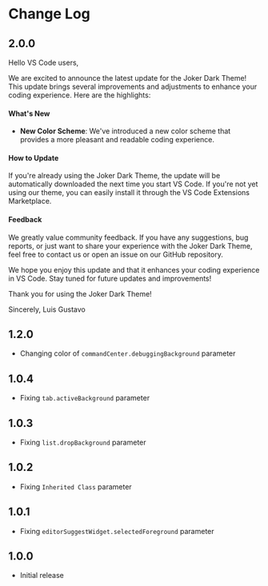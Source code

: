 # Change Log

## 2.0.0

Hello VS Code users,

We are excited to announce the latest update for the Joker Dark Theme! This update brings several improvements and adjustments to enhance your coding experience. Here are the highlights:

#### What's New

- **New Color Scheme**: We've introduced a new color scheme that provides a more pleasant and readable coding experience.


#### How to Update

If you're already using the Joker Dark Theme, the update will be automatically downloaded the next time you start VS Code. If you're not yet using our theme, you can easily install it through the VS Code Extensions Marketplace.

#### Feedback

We greatly value community feedback. If you have any suggestions, bug reports, or just want to share your experience with the Joker Dark Theme, feel free to contact us or open an issue on our GitHub repository.

We hope you enjoy this update and that it enhances your coding experience in VS Code. Stay tuned for future updates and improvements!

Thank you for using the Joker Dark Theme!

Sincerely,
Luis Gustavo


## 1.2.0

- Changing color of `commandCenter.debuggingBackground` parameter 

## 1.0.4

- Fixing `tab.activeBackground` parameter 

## 1.0.3

- Fixing `list.dropBackground` parameter 

## 1.0.2

- Fixing `Inherited Class` parameter

## 1.0.1

- Fixing `editorSuggestWidget.selectedForeground` parameter

## 1.0.0

- Initial release